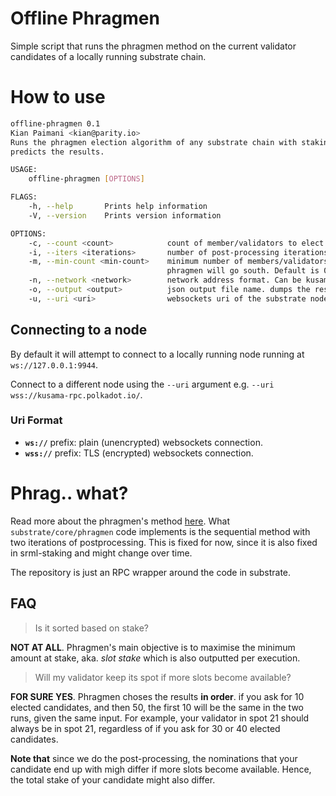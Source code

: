 # Offline Phragmen

Simple script that runs the phragmen method on the current validator candidates of a locally running
substrate chain.

# How to use

```bash
offline-phragmen 0.1
Kian Paimani <kian@parity.io>
Runs the phragmen election algorithm of any substrate chain with staking module offline (aka. off the chain) and
predicts the results.

USAGE:
    offline-phragmen [OPTIONS]

FLAGS:
    -h, --help       Prints help information
    -V, --version    Prints version information

OPTIONS:
    -c, --count <count>            count of member/validators to elect. Default is 50.
    -i, --iters <iterations>       number of post-processing iterations to run. Default is 2
    -m, --min-count <min-count>    minimum number of members/validators to elect. If less candidates are available,
                                   phragmen will go south. Default is 0.
    -n, --network <network>        network address format. Can be kusama|polkadot|substrate. Default is kusama.
    -o, --output <output>          json output file name. dumps the results into if given.
    -u, --uri <uri>                websockets uri of the substrate node. Default is ws://localhost:9944.
```

## Connecting to a node

By default it will attempt to connect to a locally running node running at `ws://127.0.0.1:9944`.

Connect to a different node using the `--uri` argument e.g. `--uri wss://kusama-rpc.polkadot.io/`.

### Uri Format

- **`ws://`** prefix: plain (unencrypted) websockets connection.
- **`wss://`** prefix: TLS (encrypted) websockets connection. 

# Phrag.. what?

Read more about the phragmen's method [here](https://wiki.polkadot.network/docs/en/learn-phragmen). What `substrate/core/phragmen` code implements is the sequential method with
two iterations of postprocessing. This is fixed for now, since it is also fixed in srml-staking and
might change over time.

The repository is just an RPC wrapper around the code in substrate.

## FAQ

> Is it sorted based on stake?

**NOT AT ALL**. Phragmen's main objective is to maximise the minimum amount at stake, aka. _slot
stake_ which is also outputted per execution.

> Will my validator keep its spot if more slots become available?

**FOR SURE YES**. Phragmen choses the results __in order__. if you ask for 10 elected candidates, and
then 50, the first 10 will be the same in the two runs, given the same input. For example, your validator in spot 21 should always be in spot 21, regardless of if you ask for 30 or 40 elected candidates.

**Note that** since we do the post-processing, the nominations that your candidate end up with migh differ if more slots become available. Hence, the total stake of your candidate might also differ.
